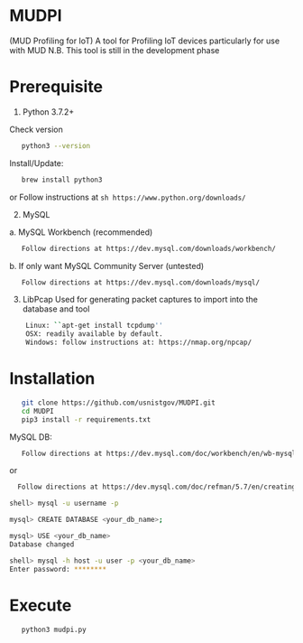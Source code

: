 # MUDPI
(MUD Profiling for IoT)
A tool for Profiling IoT devices particularly for use with MUD
N.B. This tool is still in the development phase

# Prerequisite
1. Python 3.7.2+

Check version
```sh
   python3 --version
```
  Install/Update:
```sh
   brew install python3
```
or Follow instructions at ```sh https://www.python.org/downloads/```

2. MySQL

a. MySQL Workbench (recommended)

```sh
   Follow directions at https://dev.mysql.com/downloads/workbench/    
```

b. If only want MySQL Community Server (untested)

```sh
   Follow directions at https://dev.mysql.com/downloads/mysql/
```

3. LibPcap
Used for generating packet captures to import into the database and tool 

```sh
    Linux: ``apt-get install tcpdump''
    OSX: readily available by default.
    Windows: follow instructions at: https://nmap.org/npcap/
```

# Installation

```sh
   git clone https://github.com/usnistgov/MUDPI.git
   cd MUDPI
   pip3 install -r requirements.txt
```
MySQL DB:
```sh
   Follow directions at https://dev.mysql.com/doc/workbench/en/wb-mysql-connections-new.html
```
or
```sh
  Follow directions at https://dev.mysql.com/doc/refman/5.7/en/creating-database.html

shell> mysql -u username -p

mysql> CREATE DATABASE <your_db_name>;

mysql> USE <your_db_name>
Database changed

shell> mysql -h host -u user -p <your_db_name>
Enter password: ********
```

# Execute
```sh
   python3 mudpi.py
```